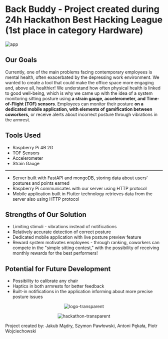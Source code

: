 # Back Buddy - Project created during 24h Hackathon Best Hacking League (1st place in category Hardware)
![app](https://github.com/muxonn/best-hacking-league-2024/assets/40025452/eb32e203-4445-4218-8a17-a278733aba8d)

## Our Goals
Currently, one of the main problems facing contemporary employees is mental health, often exacerbated by the depressing work environment. We wanted to create a tool that could make the office space more engaging and, above all, healthier! We understand how often physical health is linked to good well-being, which is why we came up with the idea of a system monitoring sitting posture using **a strain gauge, accelerometer, and Time-of-Flight (TOF) sensors**. Employees can monitor their posture **on a dedicated mobile application, with elements of gamification between coworkers,** or receive alerts about incorrect posture through vibrations in the armrest.

## Tools Used
- Raspberry Pi 4B 2G
- TOF Sensors
- Accelerometer
- Strain Gauge
---
- Server built with FastAPI and mongoDB, storing data about users' postures and points earned
- Raspberry Pi communicates with our server using HTTP protocol
- Mobile application built in Flutter technology retrieves data from the server also using HTTP protocol

## Strengths of Our Solution
- Limiting stimuli - vibrations instead of notifications
- Relatively accurate detection of correct posture
- Dedicated mobile application with live posture preview feature
- Reward system motivates employees - through ranking, coworkers can compete in the "simple sitting contest," with the possibility of receiving monthly rewards for the best performers!

## Potential for Future Development
- Possibility to calibrate any chair
- Haptics in both armrests for better feedback
- Built-in notifications in the application informing about more precise posture issues

<p align="center">
  <img src="https://github.com/muxonn/best-hacking-league-2024/assets/40025452/6f4ea75c-35d9-4b79-8f26-ff7c2c0a06cb" alt="logo-transparent">
</p>
<p align="center">
  <img src="https://github.com/muxonn/best-hacking-league-2024/assets/40025452/279c4fd6-bd70-41ce-a801-89b1c10af4f4" alt="hackathon-transparent">
</p>

Project created by: Jakub Mądry, Szymon Pawłowski, Antoni Pękała, Piotr Wojciechowski
